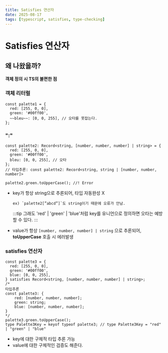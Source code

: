 ```yaml
---
title: Satisfies 연산자
date: 2025-08-17
tags: [typescript, satisfies, type-checking]
---
```


# Satisfies 연산자

## 왜 나왔을까?

**객체 정의 시 TS의 불편한 점**

### 객체 리터럴

```tsx
const palette1 = {
  red: [255, 0, 0],
  green: '#00ff00',
  ~~bleu~~: [0, 0, 255], // 오타를 못잡는다.
};
```

### ":"

```tsx
const palette2: Record<string, [number, number, number] | string> = {
  red: [255, 0, 0],
  green: '#00ff00',
  bleu: [0, 0, 255], // 오타
};
// 타입추론: const palette2: Record<string, string | [number, number, number]>

palette2.green.toUpperCase(); //! Error
```

- key가 항상 string으로 추론되어, 타입 자동완성 X

      ex) `palette2[”abcd”]`도 string이기 때문에 오류가 안남.

  :::tip
  그래도 'red' | 'green' | 'blue'처럼 key를 유니언으로 정의하면 오타는 예방할 수 있다.
  :::

- value가 항상 `[number, number, number] | string` 으로 추론되어, **toUpperCase** 호출 시 에러발생

### satisfies 연산자

```tsx
const palette3 = {
  red: [255, 0, 0],
  green: '#00ff00',
  blue: [0, 0, 255],
} satisfies Record<string, [number, number, number] | string>;
/*
타입추론
const palette3: {
    red: [number, number, number];
    green: string;
    blue: [number, number, number];
}
*/
palette3.green.toUpperCase();
type Palette3Key = keyof typeof palette3; // type Palette3Key = "red" | "green" | "blue"
```

- key에 대한 구체적 타입 추론 가능
- value에 대한 구체적인 검증도 해준다.
